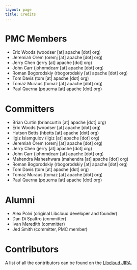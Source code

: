 ```yaml
---
layout: page
title: Credits
---
```


# PMC Members

* Eric Woods (woodser [at] apache [dot] org)
* Jeremiah Orem (oremj [at] apache [dot] org)
* Jerry Chen (jerry [at] apache [dot] org)
* John Carr (johnmdcarr [at] apache [dot] org)
* Roman Bogorodskiy (rbogorodskiy [at] apache [dot] org)
* Tom Davis (tom [at] apache [dot] org)
* Tomaz Muraus (tomaz [at] apache [dot] org)
* Paul Querna (pquerna [at] apache [dot] org)

# Committers

* Brian Curtin (briancurtin [at] apache [dot] org)
* Eric Woods (woodser [at] apache [dot] org)
* Hutson Betts (hbetts [at] apache [dot] org)
* Ilgiz Islamgulov (ilgiz [at] apache [dot] org)
* Jeremiah Orem (oremj [at] apache [dot] org)
* Jerry Chen (jerry [at] apache [dot] org)
* John Carr (johnmdcarr [at] apache [dot] org)
* Mahendra Maheshwara (mahendra [at] apache [dot] org)
* Roman Bogorodskiy (rbogorodskiy [at] apache [dot] org)
* Tom Davis (tom [at] apache [dot] org)
* Tomaz Muraus (tomaz [at] apache [dot] org)
* Paul Querna (pquerna [at] apache [dot] org)

# Alumni

* Alex Polvi (original Libcloud developer and founder)
* Dan Di Spaltro (committer)
* Ivan Meredith (committer)
* Jed Smith (committer, PMC member)

# Contributors

A list of all the contributors can be found on the [Libcloud
JIRA](https://issues.apache.org/jira/secure/ConfigureReport.jspa?atl_token=888af46eb9686dcb98b6e5c7489395dfb195f02c&versionId=-1&issueStatus=closed&selectedProjectId=12311030&reportKey=com.sourcelabs.jira.plugin.report.contributions%3Acontributionreport&Next=Next).

